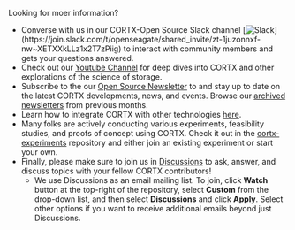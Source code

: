 Looking for moer information?

<!-- NOTE!!! This is copied into README.md.  If you update it here, update it there as well.) -->
-    Converse with us in our CORTX-Open Source Slack channel [![Slack](https://img.shields.io/badge/chat-on%20Slack-blue")](https://join.slack.com/t/openseagate/shared_invite/zt-1juzonnxf-nw~XETXXkLLz1x2T7zPiig) to interact with community members and gets your questions answered.
-   Check out our [Youtube Channel](https://cortx.link/videos) for deep dives into CORTX and other explorations of the science of storage.
-   Subscribe to the our [Open Source Newsletter](https://cortx.link/cortx-dev-newsletter) to and stay up to date on the latest CORTX developments, news, and events.  Browse our [archived newsletters](doc/PDFs/Newsletters) from previous months.
-   Learn how to integrate CORTX with other technologies [here](doc/integrations/README.rst).
-   Many folks are actively conducting various experiments, feasibility studies, and proofs of concept using CORTX.  Check it out in the [cortx-experiments](https://github.com/Seagate/cortx-experiments) repository and either join an existing experiment or start your own.
-   Finally, please make sure to join us in [Discussions](https://github.com/Seagate/cortx/discussions) to ask, answer, and discuss topics with your fellow CORTX contributors!
    - We use Discussions as an email mailing list.  To join, click **Watch** button at the top-right of the repository, select **Custom** from the drop-down list, and then select **Discussions** and click **Apply**.  Select other options if you want to receive additional emails beyond just Discussions.

        
